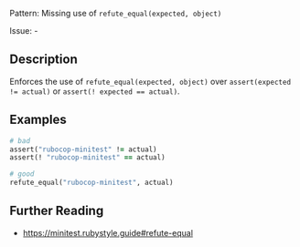 Pattern: Missing use of `refute_equal(expected, object)`

Issue: -

## Description

Enforces the use of `refute_equal(expected, object)` over
`assert(expected != actual)` or `assert(! expected == actual)`.

## Examples

``` ruby
# bad
assert("rubocop-minitest" != actual)
assert(! "rubocop-minitest" == actual)

# good
refute_equal("rubocop-minitest", actual)
```

## Further Reading

- <https://minitest.rubystyle.guide#refute-equal>